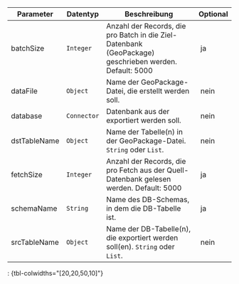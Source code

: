 Parameter | Datentyp | Beschreibung | Optional
----------|----------|-------------|-------------
batchSize | `Integer` | Anzahl der Records, die pro Batch in die Ziel-Datenbank (GeoPackage) geschrieben werden. Default: 5000 | ja
dataFile | `Object` | Name der GeoPackage-Datei, die erstellt werden soll. | nein
database | `Connector` | Datenbank aus der exportiert werden soll. | nein
dstTableName | `Object` | Name der Tabelle(n) in der GeoPackage-Datei. `String` oder `List`. | nein
fetchSize | `Integer` | Anzahl der Records, die pro Fetch aus der Quell-Datenbank gelesen werden. Default: 5000 | ja
schemaName | `String` | Name des DB-Schemas, in dem die DB-Tabelle ist. | ja
srcTableName | `Object` | Name der DB-Tabelle(n), die exportiert werden soll(en). `String` oder `List`. | nein
: {tbl-colwidths="[20,20,50,10]"}
